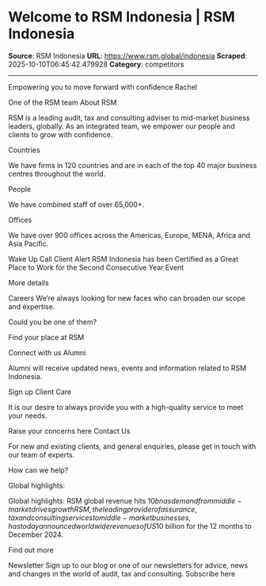 # Welcome to RSM Indonesia | RSM Indonesia

**Source**: RSM Indonesia
**URL**: https://www.rsm.global/indonesia
**Scraped**: 2025-10-10T06:45:42.479928
**Category**: competitors

---

Empowering you to move forward with confidence
Rachel

One of the
RSM team
About RSM

RSM is a leading audit, tax and consulting adviser to mid-market business leaders, globally. As an integrated team, we empower our people and clients to grow with confidence.

Countries

We have firms in 120 countries and are in each of the top 40 major business centres throughout the world.

People

We have combined staff of over 65,000+.

Offices

We have over 900 offices across the Americas, Europe, MENA, Africa and Asia Pacific.

Wake Up Call
Client Alert
RSM Indonesia has been Certified as a Great Place to Work for the Second Consecutive Year
Event

More details

Careers
We’re always looking for new faces who can broaden our scope and expertise. 

Could you be one of them?

Find yo​​​​​​​ur place at RSM

Connect with us
Alumni

Alumni will receive updated news, events and information related to RSM Indonesia.

Sign up
Client Care

It is our desire to always provide you with a high-quality service to meet your needs.

Raise your concerns here
Contact Us

For new and existing clients, and general enquiries, please get in touch with our team of experts.

How can we help?

Global highlights:

Global highlights:
RSM global revenue hits $10bn as demand from middle-market drives growth
RSM, the leading provider of assurance, tax and consulting services to middle-market businesses, has today announced worldwide revenues of US$10 billion for the 12 months to December 2024.

Find out more

Newsletter
Sign up to our blog or one of our newsletters for advice, news and changes in the world of audit, tax and consulting.
Subscribe here

